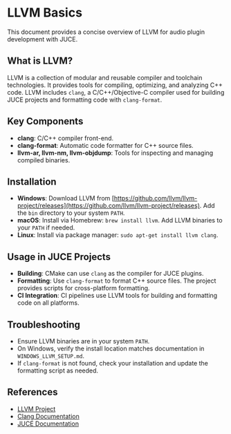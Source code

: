 # LLVM Basics

This document provides a concise overview of LLVM for audio plugin development with JUCE.

## What is LLVM?

LLVM is a collection of modular and reusable compiler and toolchain technologies. It provides tools for compiling,
optimizing, and analyzing C++ code. LLVM includes `clang`, a C/C++/Objective-C compiler used for building JUCE projects
and formatting code with `clang-format`.

## Key Components

- **clang**: C/C++ compiler front-end.
- **clang-format**: Automatic code formatter for C++ source files.
- **llvm-ar, llvm-nm, llvm-objdump**: Tools for inspecting and managing compiled binaries.

## Installation

- **Windows**: Download LLVM from
  [https://github.com/llvm/llvm-project/releases](https://github.com/llvm/llvm-project/releases). Add the `bin`
  directory to your system `PATH`.
- **macOS**: Install via Homebrew: `brew install llvm`. Add LLVM binaries to your `PATH` if needed.
- **Linux**: Install via package manager: `sudo apt-get install llvm clang`.

## Usage in JUCE Projects

- **Building**: CMake can use `clang` as the compiler for JUCE plugins.
- **Formatting**: Use `clang-format` to format C++ source files. The project provides scripts for cross-platform
  formatting.
- **CI Integration**: CI pipelines use LLVM tools for building and formatting code on all platforms.

## Troubleshooting

- Ensure LLVM binaries are in your system `PATH`.
- On Windows, verify the install location matches documentation in `WINDOWS_LLVM_SETUP.md`.
- If `clang-format` is not found, check your installation and update the formatting script as needed.

## References

- [LLVM Project](https://llvm.org/)
- [Clang Documentation](https://clang.llvm.org/)
- [JUCE Documentation](https://juce.com/learn/documentation)
